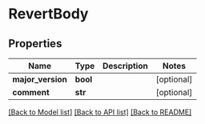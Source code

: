 # RevertBody

## Properties
Name | Type | Description | Notes
------------ | ------------- | ------------- | -------------
**major_version** | **bool** |  | [optional] 
**comment** | **str** |  | [optional] 

[[Back to Model list]](../README.md#documentation-for-models) [[Back to API list]](../README.md#documentation-for-api-endpoints) [[Back to README]](../README.md)

